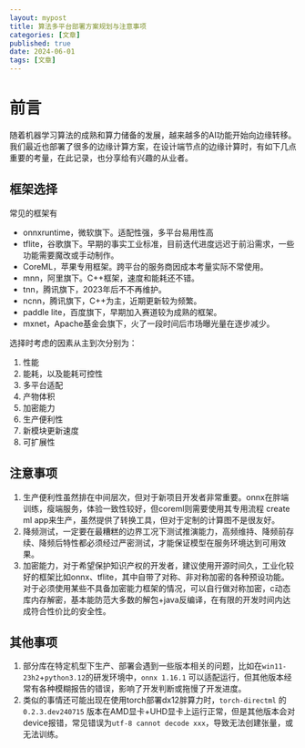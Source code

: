 ```yaml
---
layout: mypost
title: 算法多平台部署方案规划与注意事项
categories: [文章]
published: true
date: 2024-06-01
tags: [文章]
---
```


# 前言
随着机器学习算法的成熟和算力储备的发展，越来越多的AI功能开始向边缘转移。我们最近也部署了很多的边缘计算方案，在设计端节点的边缘计算时，有如下几点重要的考量，在此记录，也分享给有兴趣的从业者。

## 框架选择
常见的框架有
- onnxruntime，微软旗下。适配性强，多平台易用性高
- tflite，谷歌旗下。早期的事实工业标准，目前迭代进度远迟于前沿需求，一些功能需要魔改或手动制作。
- CoreML，苹果专用框架。跨平台的服务商因成本考量实际不常使用。
- mnn，阿里旗下。C++框架，速度和能耗还不错。
- tnn，腾讯旗下，2023年后不不再维护。
- ncnn，腾讯旗下，C++为主，近期更新较为频繁。
- paddle lite，百度旗下，早期加入赛道较为成熟的框架。
- mxnet，Apache基金会旗下，火了一段时间后市场曝光量在逐步减少。

选择时考虑的因素从主到次分别为：
1. 性能
1. 能耗，以及能耗可控性
1. 多平台适配
1. 产物体积
1. 加密能力
1. 生产便利性
1. 新模块更新速度
1. 可扩展性

## 注意事项
1. 生产便利性虽然排在中间层次，但对于新项目开发者非常重要。onnx在胖端训练，瘦端服务，体验一致性较好，但coreml则需要使用其专用流程 create ml app来生产，虽然提供了转换工具，但对于定制的计算图不是很友好。
2. 降频测试，一定要在最糟糕的边界工况下测试推演能力，高频维持、降频前存续、降频后特性都必须经过严密测试，才能保证模型在服务环境达到可用效果。
3. 加密能力，对于希望保护知识产权的开发者，建议使用开源时间久，工业化较好的框架比如onnx、tflite，其中自带了对称、非对称加密的各种预设功能。对于必须使用某些不具备加密能力框架的情况，可以自行做对称加密，c动态库内存解密，基本能防范大多数的解包+java反编译，在有限的开发时间内达成符合性价比的安全性。

## 其他事项
1. 部分库在特定机型下生产、部署会遇到一些版本相关的问题，比如在`win11-23h2`+`python3.12`的研发环境中，`onnx 1.16.1` 可以适配运行，但其他版本经常有各种模糊报告的错误，影响了开发判断或拖慢了开发进度。
1. 类似的事情还可能出现在使用torch部署dx12胖算力时，`torch-directml` 的 `0.2.3.dev240715` 版本在AMD显卡+UHD显卡上运行正常，但是其他版本会对device报错，常见错误为`utf-8 cannot decode xxx`，导致无法创建张量，或无法训练。